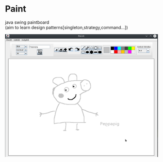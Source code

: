 # Paint
java swing paintboard  
(aim to learn design patterns[singleton,strategy,command...])

![](shot.png)